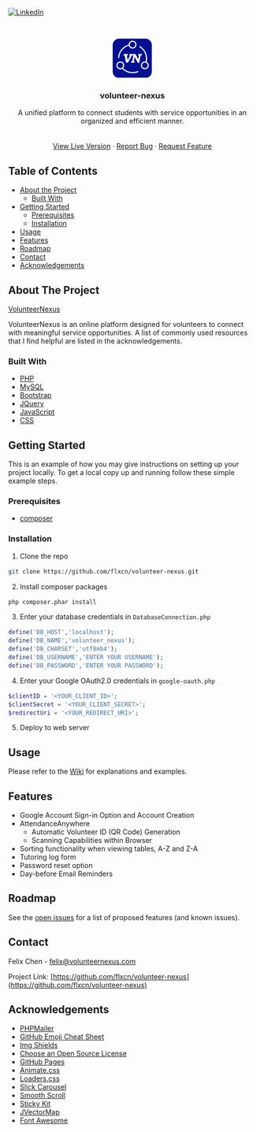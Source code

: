 [![LinkedIn][linkedin-shield]][linkedin-url]

<!-- PROJECT LOGO -->
<br />
<p align="center">
  <a href="https://github.com/flxcn/volunteer-nexus">
    <img src="assets/images/volunteernexus-logo-1.png" alt="Logo" width="80" height="80">
  </a>

  <h3 align="center">volunteer-nexus</h3>

  <p align="center">
    A unified platform to connect students with service opportunities in an organized and efficient manner.
    <br />
    <br />
    <br />
    <a href="https://app.volunteernexus.com">View Live Version</a>
    ·
    <a href="https://github.com/flxcn/volunteer-nexus/issues">Report Bug</a>
    ·
    <a href="https://github.com/flxcn/volunteer-nexus/issues">Request Feature</a>
  </p>
</p>



<!-- TABLE OF CONTENTS -->
## Table of Contents

* [About the Project](#about-the-project)
  * [Built With](#built-with)
* [Getting Started](#getting-started)
  * [Prerequisites](#prerequisites)
  * [Installation](#installation)
* [Usage](#usage)
* [Features](#features)
* [Roadmap](#roadmap)
* [Contact](#contact)
* [Acknowledgements](#acknowledgements)



<!-- ABOUT THE PROJECT -->
## About The Project

[VolunteerNexus](https://volunteernexus.com)

VolunteerNexus is an online platform designed for volunteers to connect with meaningful service opportunities.
A list of commonly used resources that I find helpful are listed in the acknowledgements.

### Built With
* [PHP](https://php.net)
* [MySQL](https://www.mysql.com/)
* [Bootstrap](https://getbootstrap.com)
* [JQuery](https://jquery.com)
* [JavaScript](https://javascript.com/)
* [CSS](https://www.w3.org/Style/CSS/Overview.en.html)

<!-- GETTING STARTED -->
## Getting Started

This is an example of how you may give instructions on setting up your project locally.
To get a local copy up and running follow these simple example steps.

### Prerequisites

* [composer](https://getcomposer.org/download/)

### Installation

1. Clone the repo
```sh
git clone https://github.com/flxcn/volunteer-nexus.git
```
2. Install composer packages
```sh
php composer.phar install
```
3. Enter your database credentials in `DatabaseConnection.php`
```PHP
define('DB_HOST','localhost');
define('DB_NAME','volunteer_nexus');
define('DB_CHARSET','utf8mb4');
define('DB_USERNAME','ENTER YOUR USERNAME');
define('DB_PASSWORD','ENTER YOUR PASSWORD');
```
4. Enter your Google OAuth2.0 credentials in `google-oauth.php`
```PHP
$clientID = '<YOUR_CLIENT_ID>';
$clientSecret = '<YOUR_CLIENT_SECRET>';
$redirectUri = '<YOUR_REDIRECT_URI>';
```

5. Deploy to web server



<!-- USAGE EXAMPLES -->
## Usage

Please refer to the [Wiki](https://github.com/flxcn/volunteer-nexus/wiki) for explanations and examples.



<!-- FEATURES -->
## Features

- Google Account Sign-in Option and Account Creation
- AttendanceAnywhere
  - Automatic Volunteer ID (QR Code) Generation
  - Scanning Capabilities within Browser
- Sorting functionality when viewing tables, A-Z and Z-A
- Tutoring log form
- Password reset option
- Day-before Email Reminders



<!-- ROADMAP -->
## Roadmap

See the [open issues](https://github.com/flxcn/volunteer-nexus/issues) for a list of proposed features (and known issues).

<!-- CONTACT -->
## Contact

Felix Chen - felix@volunteernexus.com

Project Link: [https://github.com/flxcn/volunteer-nexus](https://github.com/flxcn/volunteer-nexus)



<!-- ACKNOWLEDGEMENTS -->
## Acknowledgements
* [PHPMailer](https://github.com/PHPMailer/PHPMailer)
* [GitHub Emoji Cheat Sheet](https://www.webpagefx.com/tools/emoji-cheat-sheet)
* [Img Shields](https://shields.io)
* [Choose an Open Source License](https://choosealicense.com)
* [GitHub Pages](https://pages.github.com)
* [Animate.css](https://daneden.github.io/animate.css)
* [Loaders.css](https://connoratherton.com/loaders)
* [Slick Carousel](https://kenwheeler.github.io/slick)
* [Smooth Scroll](https://github.com/cferdinandi/smooth-scroll)
* [Sticky Kit](http://leafo.net/sticky-kit)
* [JVectorMap](http://jvectormap.com)
* [Font Awesome](https://fontawesome.com)





<!-- MARKDOWN LINKS & IMAGES -->
<!-- https://www.markdownguide.org/basic-syntax/#reference-style-links -->
[contributors-shield]: https://img.shields.io/github/contributors/flxcn/volunteer-nexus.svg?style=flat-square
[contributors-url]: https://github.com/flxcn/volunteer-nexus/graphs/contributors
[forks-shield]: https://img.shields.io/github/forks/flxcn/volunteer-nexus.svg?style=flat-square
[forks-url]: https://github.com/flxcn/volunteer-nexus/network/members
[stars-shield]: https://img.shields.io/github/stars/flxcn/volunteer-nexus.svg?style=flat-square
[stars-url]: https://github.com/flxcn/volunteer-nexus/stargazers
[issues-shield]: https://img.shields.io/github/issues/flxcn/volunteer-nexus.svg?style=flat-square
[issues-url]: https://github.com/flxcn/volunteer-nexus/issues
[license-shield]: https://img.shields.io/github/license/flxcn/volunteer-nexus.svg?style=flat-square
[license-url]: https://github.com/flxcn/volunteer-nexus/blob/master/LICENSE.txt
[linkedin-shield]: https://img.shields.io/badge/-LinkedIn-black.svg?style=flat-square&logo=linkedin&colorB=555
[linkedin-url]: https://www.linkedin.com/in/felixchen1a/
[product-screenshot]: assets/images/screenshot.png

